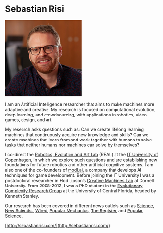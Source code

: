# Sebastian Risi

![Photo](img/srisi.jpg)

I am an Artificial Intelligence researcher that aims to make machines more adaptive and creative. My research is focused on computational evolution, deep learning, and crowdsourcing, with applications in robotics, video games, design, and art.

My research asks questions such as: Can we create lifelong learning machines that continuously acquire new knowledge and skills? Can we create machines that learn from and work together with humans to solve tasks that neither humans nor machines can solve by themselves?

I co-direct the [Robotics, Evolution and Art Lab](https://real.itu.dk/) (REAL) at the [IT University of Copenhagen](https://www.itu.dk/), in which we explore such questions and are establishing new foundations for future robotics and other artificial cognitive systems. I am also one of the co-founders of [modl.ai](https://modl.ai/), a company that develops AI techniques for game development. Before joining the IT University I was a postdoctoral researcher in Hod Lipson’s [Creative Machines Lab](http://www.creativemachineslab.com/) at Cornell University. From 2008-2012, I was a PhD student in the [Evolutionary Complexity Research Group](http://eplex.cs.ucf.edu/) at the University of Central Florida, headed by Kenneth Stanley.

Our research has been covered in different news outlets such as [Science](http://www.sciencemag.org/news/2018/05/bored-your-video-game-artificial-intelligence-could-create-new-levels-fly), [New Scientist](https://www.newscientist.com/article/mg23531384-600-deepmind-dojo-will-train-ai-to-beat-human-players/), [Wired](http://www.wired.co.uk/article/smartwatch-typing-spying), [Popular Mechanics](https://www.popularmechanics.com/technology/gadgets/news/a27311/1d-printing-robots/), [The Register](https://www.theregister.co.uk/2018/05/01/ai_can_generate_new_levels_for_classic_video_games_like_super_mario_and_doom/), and [Popular Science](http://www.popsci.com/g00/creative-ai-learns-to-sculpt-3d-printable-objects).

[http://sebastianrisi.com/](http://sebastianrisi.com/)
